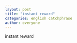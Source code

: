 ```yaml
---
layout: post
title: "instant reward"
categories: english catchphrase
author: everyone
---
```


instant reward
